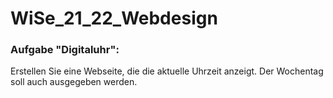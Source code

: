 # WiSe_21_22_Webdesign

### Aufgabe "Digitaluhr":
Erstellen Sie eine Webseite, die die aktuelle Uhrzeit anzeigt. Der Wochentag soll auch ausgegeben werden.
